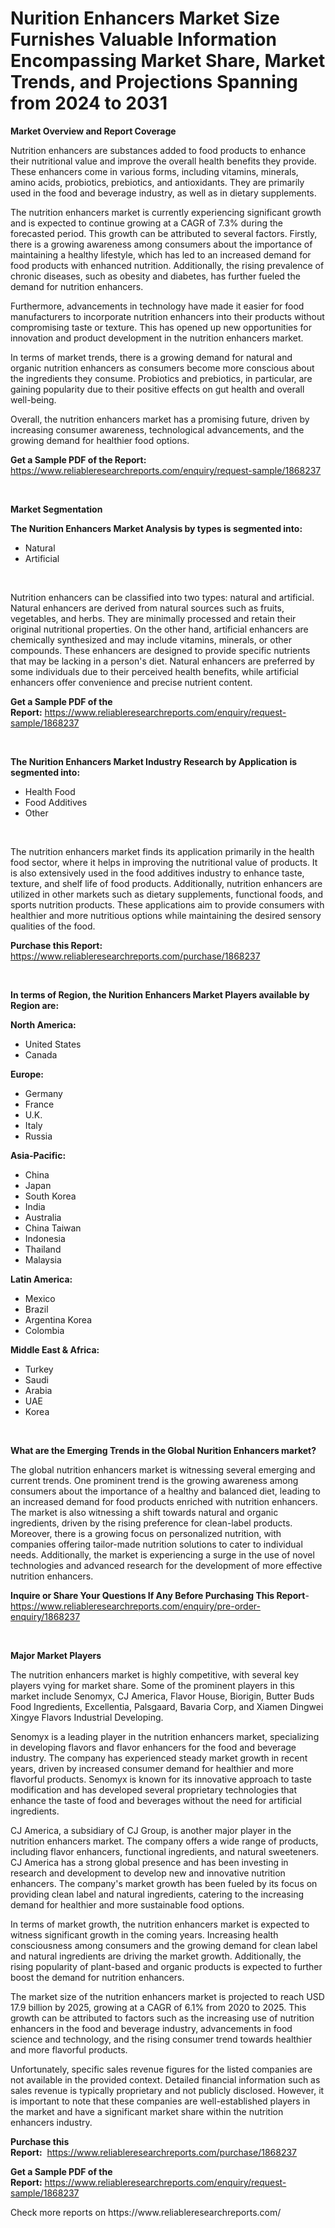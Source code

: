 <p><h1>Nurition Enhancers Market Size Furnishes Valuable Information Encompassing Market Share, Market Trends, and Projections Spanning from 2024 to 2031</h1></p><p><strong>Market Overview and Report Coverage</strong></p>
<p><p>Nutrition enhancers are substances added to food products to enhance their nutritional value and improve the overall health benefits they provide. These enhancers come in various forms, including vitamins, minerals, amino acids, probiotics, prebiotics, and antioxidants. They are primarily used in the food and beverage industry, as well as in dietary supplements.</p><p>The nutrition enhancers market is currently experiencing significant growth and is expected to continue growing at a CAGR of 7.3% during the forecasted period. This growth can be attributed to several factors. Firstly, there is a growing awareness among consumers about the importance of maintaining a healthy lifestyle, which has led to an increased demand for food products with enhanced nutrition. Additionally, the rising prevalence of chronic diseases, such as obesity and diabetes, has further fueled the demand for nutrition enhancers.</p><p>Furthermore, advancements in technology have made it easier for food manufacturers to incorporate nutrition enhancers into their products without compromising taste or texture. This has opened up new opportunities for innovation and product development in the nutrition enhancers market.</p><p>In terms of market trends, there is a growing demand for natural and organic nutrition enhancers as consumers become more conscious about the ingredients they consume. Probiotics and prebiotics, in particular, are gaining popularity due to their positive effects on gut health and overall well-being.</p><p>Overall, the nutrition enhancers market has a promising future, driven by increasing consumer awareness, technological advancements, and the growing demand for healthier food options.</p></p>
<p><strong>Get a Sample PDF of the Report:</strong> <a href="https://www.reliableresearchreports.com/enquiry/request-sample/1868237">https://www.reliableresearchreports.com/enquiry/request-sample/1868237</a></p>
<p>&nbsp;</p>
<p><strong>Market Segmentation</strong></p>
<p><strong>The Nurition Enhancers Market Analysis by types is segmented into:</strong></p>
<p><ul><li>Natural</li><li>Artificial</li></ul></p>
<p>&nbsp;</p>
<p><p>Nutrition enhancers can be classified into two types: natural and artificial. Natural enhancers are derived from natural sources such as fruits, vegetables, and herbs. They are minimally processed and retain their original nutritional properties. On the other hand, artificial enhancers are chemically synthesized and may include vitamins, minerals, or other compounds. These enhancers are designed to provide specific nutrients that may be lacking in a person's diet. Natural enhancers are preferred by some individuals due to their perceived health benefits, while artificial enhancers offer convenience and precise nutrient content.</p></p>
<p><strong>Get a Sample PDF of the Report:</strong>&nbsp;<a href="https://www.reliableresearchreports.com/enquiry/request-sample/1868237">https://www.reliableresearchreports.com/enquiry/request-sample/1868237</a></p>
<p>&nbsp;</p>
<p><strong>The Nurition Enhancers Market Industry Research by Application is segmented into:</strong></p>
<p><ul><li>Health Food</li><li>Food Additives</li><li>Other</li></ul></p>
<p>&nbsp;</p>
<p><p>The nutrition enhancers market finds its application primarily in the health food sector, where it helps in improving the nutritional value of products. It is also extensively used in the food additives industry to enhance taste, texture, and shelf life of food products. Additionally, nutrition enhancers are utilized in other markets such as dietary supplements, functional foods, and sports nutrition products. These applications aim to provide consumers with healthier and more nutritious options while maintaining the desired sensory qualities of the food.</p></p>
<p><strong>Purchase this Report:</strong>&nbsp; <a href="https://www.reliableresearchreports.com/purchase/1868237">https://www.reliableresearchreports.com/purchase/1868237</a></p>
<p>&nbsp;</p>
<p><strong>In terms of Region, the Nurition Enhancers Market Players available by Region are:</strong></p>
<p>
    <p> <strong> North America: </strong>
        <ul>
            <li>United States</li>
            <li>Canada</li>
        </ul>
        </p> 
    <p> <strong> Europe: </strong>
        <ul>
            <li>Germany</li>
            <li>France</li>
            <li>U.K.</li>
            <li>Italy</li>
            <li>Russia</li>
        </ul>
        </p> 
    <p> <strong> Asia-Pacific: </strong>
        <ul>
            <li>China</li>
            <li>Japan</li>
            <li>South Korea</li>
            <li>India</li>
            <li>Australia</li>
            <li>China Taiwan</li>
            <li>Indonesia</li>
            <li>Thailand</li>
            <li>Malaysia</li>
        </ul>
        </p> 
    <p> <strong> Latin America: </strong>
        <ul>
            <li>Mexico</li>
            <li>Brazil</li>
            <li>Argentina Korea</li>
            <li>Colombia</li>
        </ul>
        </p> 
    <p> <strong> Middle East & Africa: </strong>
        <ul>
            <li>Turkey</li>
            <li>Saudi</li>
            <li>Arabia</li>
            <li>UAE</li>
            <li>Korea</li>
        </ul>
    </p>
    </p>
<p>&nbsp;</p>
<p><strong>What are the Emerging Trends in the Global Nurition Enhancers market?</strong></p>
<p><p>The global nutrition enhancers market is witnessing several emerging and current trends. One prominent trend is the growing awareness among consumers about the importance of a healthy and balanced diet, leading to an increased demand for food products enriched with nutrition enhancers. The market is also witnessing a shift towards natural and organic ingredients, driven by the rising preference for clean-label products. Moreover, there is a growing focus on personalized nutrition, with companies offering tailor-made nutrition solutions to cater to individual needs. Additionally, the market is experiencing a surge in the use of novel technologies and advanced research for the development of more effective nutrition enhancers.</p></p>
<p><strong>Inquire or Share Your Questions If Any Before Purchasing This Report</strong>- <a href="https://www.reliableresearchreports.com/enquiry/pre-order-enquiry/1868237">https://www.reliableresearchreports.com/enquiry/pre-order-enquiry/1868237</a></p>
<p>&nbsp;</p>
<p><strong>Major Market Players</strong></p>
<p><p>The nutrition enhancers market is highly competitive, with several key players vying for market share. Some of the prominent players in this market include Senomyx, CJ America, Flavor House, Biorigin, Butter Buds Food Ingredients, Excellentia, Palsgaard, Bavaria Corp, and Xiamen Dingwei Xingye Flavors Industrial Developing. </p><p>Senomyx is a leading player in the nutrition enhancers market, specializing in developing flavors and flavor enhancers for the food and beverage industry. The company has experienced steady market growth in recent years, driven by increased consumer demand for healthier and more flavorful products. Senomyx is known for its innovative approach to taste modification and has developed several proprietary technologies that enhance the taste of food and beverages without the need for artificial ingredients. </p><p>CJ America, a subsidiary of CJ Group, is another major player in the nutrition enhancers market. The company offers a wide range of products, including flavor enhancers, functional ingredients, and natural sweeteners. CJ America has a strong global presence and has been investing in research and development to develop new and innovative nutrition enhancers. The company's market growth has been fueled by its focus on providing clean label and natural ingredients, catering to the increasing demand for healthier and more sustainable food options.</p><p>In terms of market growth, the nutrition enhancers market is expected to witness significant growth in the coming years. Increasing health consciousness among consumers and the growing demand for clean label and natural ingredients are driving the market growth. Additionally, the rising popularity of plant-based and organic products is expected to further boost the demand for nutrition enhancers.</p><p>The market size of the nutrition enhancers market is projected to reach USD 17.9 billion by 2025, growing at a CAGR of 6.1% from 2020 to 2025. This growth can be attributed to factors such as the increasing use of nutrition enhancers in the food and beverage industry, advancements in food science and technology, and the rising consumer trend towards healthier and more flavorful products.</p><p>Unfortunately, specific sales revenue figures for the listed companies are not available in the provided context. Detailed financial information such as sales revenue is typically proprietary and not publicly disclosed. However, it is important to note that these companies are well-established players in the market and have a significant market share within the nutrition enhancers industry.</p></p>
<p><strong>Purchase this Report:</strong>&nbsp;&nbsp;<a href="https://www.reliableresearchreports.com/purchase/1868237">https://www.reliableresearchreports.com/purchase/1868237</a></p>
<p></p>
<p><strong>Get a Sample PDF of the Report:</strong>&nbsp;<a href="https://www.reliableresearchreports.com/enquiry/request-sample/1868237">https://www.reliableresearchreports.com/enquiry/request-sample/1868237</a></p>
<p>Check more reports on https://www.reliableresearchreports.com/</p>